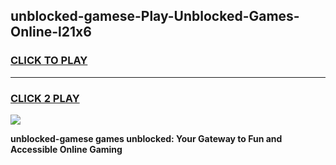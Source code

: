 
## unblocked-gamese-Play-Unblocked-Games-Online-l21x6
<h3>
<a href="https://premium76.site?title=unblocked-gamese&ref=25A">CLICK TO PLAY</a></h3>
<hr>

<h3>
<a href="https://premium76.site?title=unblocked-gamese&ref=25A">CLICK 2 PLAY</a>
  
</h3>

<a href="https://premium76.site?title=unblocked-gamese&ref=25A"><img src="https://clearcache.store/games.png"></a>


**unblocked-gamese games unblocked: Your Gateway to Fun and Accessible Online Gaming**
